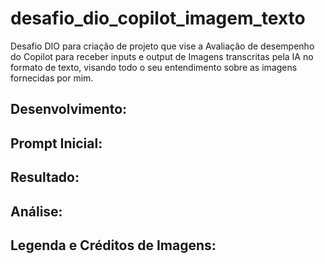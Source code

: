# desafio_dio_copilot_imagem_texto
Desafio DIO para criação de projeto que vise a Avaliação de desempenho do Copilot para receber inputs e output de Imagens transcritas pela IA no formato de texto, visando todo o seu entendimento sobre as imagens fornecidas por mim.

## Desenvolvimento:

## Prompt Inicial:

## Resultado: 

## Análise:

## Legenda e Créditos de Imagens:
